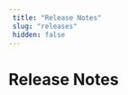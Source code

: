 ```yaml
---
 title: "Release Notes" 
 slug: "releases" 
 hidden: false 
---
```

# Release Notes

<div class="divider"></div>